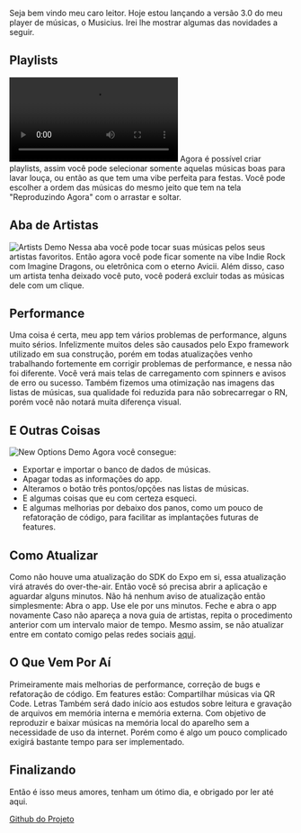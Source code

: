 Seja bem vindo meu caro leitor. Hoje estou lançando a versão 3.0 do meu player de músicas, o Musicius. Irei lhe mostrar algumas das novidades a seguir.

## Playlists
![Playlists Demo](/assents/playlists.webm)
Agora é possível criar playlists, assim você pode selecionar somente aquelas músicas boas para lavar louça, ou então as que tem uma vibe perfeita para festas. Você pode escolher a ordem das músicas do mesmo jeito que tem na tela "Reproduzindo Agora" com o arrastar e soltar.

## Aba de Artistas
![Artists Demo](/assents/artists.webp)
Nessa aba você pode tocar suas músicas pelos seus artistas favoritos. Então agora você pode ficar somente na vibe Indie Rock com Imagine Dragons, ou eletrônica com o eterno Avicii. Além disso, caso um artista tenha deixado você puto, você poderá excluir todas as músicas dele com um clique.

## Performance
Uma coisa é certa, meu app tem vários problemas de performance, alguns muito sérios. Infelizmente muitos deles são causados pelo Expo framework utilizado em sua construção, porém em todas atualizações venho trabalhando fortemente em corrigir problemas de performance, e  nessa não foi diferente. Você verá mais telas de carregamento com spinners e avisos de erro ou sucesso. Também fizemos uma otimização nas imagens das listas de músicas, sua qualidade foi reduzida para não sobrecarregar o RN, porém você não notará muita diferença visual.

## E Outras Coisas
![New Options Demo](/assents/new_options.webp)
Agora você consegue:
- Exportar e importar o banco de dados de músicas.
- Apagar todas as informações do app.
- Alteramos o botão três pontos/opções nas listas de músicas.
- E algumas coisas que eu com certeza esqueci.
- E algumas melhorias por debaixo dos panos, como um pouco de refatoração de código, para facilitar as implantações futuras de features.

## Como Atualizar
Como não houve uma atualização do SDK do Expo em si, essa atualização virá através do over-the-air. Então você só precisa abrir a aplicação e aguardar alguns minutos. Não há nenhum aviso de atualização então simplesmente:
Abra o app.
Use ele por uns minutos.
Feche e abra o app novamente
Caso não apareça a nova guia de artistas, repita o procedimento anterior com um intervalo maior de tempo. Mesmo assim, se não atualizar entre em contato comigo pelas redes sociais [aqui](https://gsbenevides2.vercel.app/#page_3).

## O Que Vem Por Aí
Primeiramente mais melhorias de performance, correção de bugs e refatoração de código. Em features estão:
Compartilhar músicas via QR Code.
Letras
Também será dado início aos estudos sobre leitura e gravação de arquivos em memória interna e memória externa. Com objetivo de reproduzir e baixar músicas na memória local do aparelho sem a necessidade de uso da internet. Porém como é algo um pouco complicado exigirá bastante tempo para ser implementado.

## Finalizando
Então é isso meus amores, tenham um ótimo dia, e obrigado por ler até aqui.

[Github do Projeto](https://github.com/gsbenevides2/musicius)
